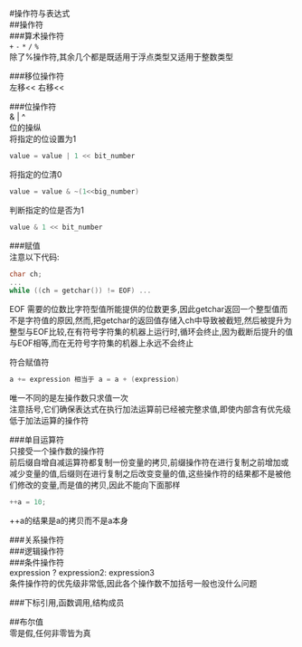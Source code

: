 #操作符与表达式  
##操作符  
###算术操作符  
`+`   `-`   `*`   `/`   `%`  
除了%操作符,其余几个都是既适用于浮点类型又适用于整数类型  

###移位操作符  
左移<< 右移<<  

###位操作符  
& | ^  
位的操纵  
将指定的位设置为1  
```c
value = value | 1 << bit_number
```  
将指定的位清0  
```c
value = value & ~(1<<big_number)
```  
判断指定的位是否为1  
```c
value & 1 << bit_number
```   

###赋值  
注意以下代码:  
```c
char ch;
...
while ((ch = getchar()) != EOF) ...
```
EOF 需要的位数比字符型值所能提供的位数更多,因此getchar返回一个整型值而不是字符值的原因,然而,把getchar的返回值存储入ch中导致被截短,然后被提升为整型与EOF比较,在有符号字符集的机器上运行时,循环会终止,因为截断后提升的值与EOF相等,而在无符号字符集的机器上永远不会终止  

符合赋值符  
```c
a += expression 相当于 a = a + (expression)
```  
唯一不同的是左操作数只求值一次  
注意括号,它们确保表达式在执行加法运算前已经被完整求值,即使内部含有优先级低于加法运算的操作符  

###单目运算符  
只接受一个操作数的操作符  
前后缀自增自减运算符都复制一份变量的拷贝,前缀操作符在进行复制之前增加或减少变量的值,后缀则在进行复制之后改变变量的值,这些操作符的结果都不是被他们修改的变量,而是值的拷贝,因此不能向下面那样  
```c
++a = 10;
```
++a的结果是a的拷贝而不是a本身  

###关系操作符  
###逻辑操作符  
###条件操作符  
expression ? expression2: expression3  
条件操作符的优先级非常低,因此各个操作数不加括号一般也没什么问题  

###下标引用,函数调用,结构成员  

##布尔值  
零是假,任何非零皆为真  



